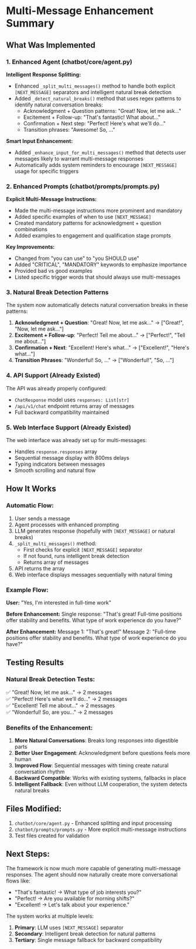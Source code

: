 # Multi-Message Enhancement Summary

## What Was Implemented

### 1. Enhanced Agent (chatbot/core/agent.py)

**Intelligent Response Splitting:**
- Enhanced `_split_multi_messages()` method to handle both explicit `[NEXT_MESSAGE]` separators and intelligent natural break detection
- Added `_detect_natural_breaks()` method that uses regex patterns to identify natural conversation breaks:
  - Acknowledgment + Question patterns: "Great! Now, let me ask..."
  - Excitement + Follow-up: "That's fantastic! What about..."
  - Confirmation + Next step: "Perfect! Here's what we'll do..."
  - Transition phrases: "Awesome! So, ..."

**Smart Input Enhancement:**
- Added `_enhance_input_for_multi_messages()` method that detects user messages likely to warrant multi-message responses
- Automatically adds system reminders to encourage `[NEXT_MESSAGE]` usage for specific triggers

### 2. Enhanced Prompts (chatbot/prompts/prompts.py)

**Explicit Multi-Message Instructions:**
- Made the multi-message instructions more prominent and mandatory
- Added specific examples of when to use `[NEXT_MESSAGE]`
- Created mandatory patterns for acknowledgment + question combinations
- Added examples to engagement and qualification stage prompts

**Key Improvements:**
- Changed from "you can use" to "you SHOULD use" 
- Added "CRITICAL", "MANDATORY" keywords to emphasize importance
- Provided bad vs good examples
- Listed specific trigger words that should always use multi-messages

### 3. Natural Break Detection Patterns

The system now automatically detects natural conversation breaks in these patterns:

1. **Acknowledgment + Question**: "Great! Now, let me ask..." → ["Great!", "Now, let me ask..."]
2. **Excitement + Follow-up**: "Perfect! Tell me about..." → ["Perfect!", "Tell me about..."]
3. **Confirmation + Next**: "Excellent! Here's what..." → ["Excellent!", "Here's what..."]
4. **Transition Phrases**: "Wonderful! So, ..." → ["Wonderful!", "So, ..."]

### 4. API Support (Already Existed)

The API was already properly configured:
- `ChatResponse` model uses `responses: List[str]`
- `/api/v1/chat` endpoint returns array of messages
- Full backward compatibility maintained

### 5. Web Interface Support (Already Existed)

The web interface was already set up for multi-messages:
- Handles `response.responses` array
- Sequential message display with 800ms delays
- Typing indicators between messages
- Smooth scrolling and natural flow

## How It Works

### Automatic Flow:
1. User sends a message
2. Agent processes with enhanced prompting
3. LLM generates response (hopefully with `[NEXT_MESSAGE]` or natural breaks)
4. `_split_multi_messages()` method:
   - First checks for explicit `[NEXT_MESSAGE]` separator
   - If not found, runs intelligent break detection
   - Returns array of messages
5. API returns the array
6. Web interface displays messages sequentially with natural timing

### Example Flow:

**User:** "Yes, I'm interested in full-time work"

**Before Enhancement:** 
Single response: "That's great! Full-time positions offer stability and benefits. What type of work experience do you have?"

**After Enhancement:**
Message 1: "That's great!"
Message 2: "Full-time positions offer stability and benefits. What type of work experience do you have?"

## Testing Results

### Natural Break Detection Tests:
✅ "Great! Now, let me ask..." → 2 messages  
✅ "Perfect! Here's what we'll do..." → 2 messages  
✅ "Excellent! Tell me about..." → 2 messages  
✅ "Wonderful! So, are you..." → 2 messages  

### Benefits of the Enhancement:

1. **More Natural Conversations**: Breaks long responses into digestible parts
2. **Better User Engagement**: Acknowledgment before questions feels more human
3. **Improved Flow**: Sequential messages with timing create natural conversation rhythm
4. **Backward Compatible**: Works with existing systems, fallbacks in place
5. **Intelligent Fallback**: Even without LLM cooperation, the system detects natural breaks

## Files Modified:

1. `chatbot/core/agent.py` - Enhanced splitting and input processing
2. `chatbot/prompts/prompts.py` - More explicit multi-message instructions
3. Test files created for validation

## Next Steps:

The framework is now much more capable of generating multi-message responses. The agent should now naturally create more conversational flows like:

- "That's fantastic! → What type of job interests you?"
- "Perfect! → Are you available for morning shifts?"  
- "Excellent! → Let's talk about your experience."

The system works at multiple levels:
1. **Primary**: LLM uses `[NEXT_MESSAGE]` separator
2. **Secondary**: Intelligent break detection for natural patterns
3. **Tertiary**: Single message fallback for backward compatibility